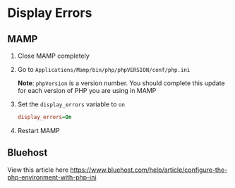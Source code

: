 # Display Errors

## MAMP
1. Close MAMP completely
1. Go to `Applications/Mamp/bin/php/phpVERSION/conf/php.ini`

    **Note**: `phpVersion` is a version number. You should complete this update for each version of PHP you are using in MAMP

1. Set the `display_errors` variable to `on`

    ```ini
    display_errors=On
    ```

1. Restart MAMP

## Bluehost
View this article here https://www.bluehost.com/help/article/configure-the-php-environment-with-php-ini


